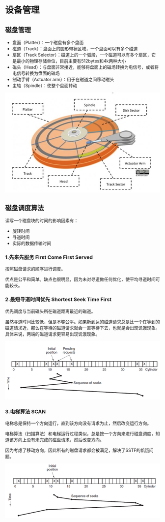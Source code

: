 # 设备管理

## 磁盘管理 <a id="%E7%A3%81%E7%9B%98%E7%AE%A1%E7%90%86"></a>

* 盘面（Platter）：一个磁盘有多个盘面
* 磁道（Track）：盘面上的圆形带状区域，一个盘面可以有多个磁道
* 扇区（Track Selector）：磁道上的一个弧段，一个磁道可以有多个扇区，它是最小的物理存储单位，目前主要有512bytes和4k两种大小
* 磁头（Head）：与盘面非常接近，能够将盘面上的磁场转换为电信号，或者将电信号转换为盘面的磁场
* 制动手臂（Actuator arm）：用于在磁道之间移动磁头
* 主轴（Spindle）：使整个盘面转动

![](../../.gitbook/assets/image%20%2848%29.png)

## 磁盘调度算法 <a id="%E7%A3%81%E7%9B%98%E8%B0%83%E5%BA%A6%E7%AE%97%E6%B3%95"></a>

读写一个磁盘块的时间的影响因素有：

* 旋转时间
* 寻道时间
* 实际的数据传输时间

### 1.先来先服务 First Come First Served <a id="1.%E5%85%88%E6%9D%A5%E5%85%88%E6%9C%8D%E5%8A%A1"></a>

按照磁盘请求的顺序进行调度。

优点是公平和简单。缺点也很明显，因为未对寻道做任何优化，使平均寻道时间可能较长。

### 2.最短寻道时间优先 Shortest Seek Time First <a id="2.%E6%9C%80%E7%9F%AD%E5%AF%BB%E9%81%93%E6%97%B6%E9%97%B4%E4%BC%98%E5%85%88"></a>

优先调度与当前磁头所在磁道距离最近的磁道。

虽然寻道时间比较低，但是不够公平。如果新到达的磁道请求总是比一个在等到的磁道请求近，那么在等待的磁道请求就会一直等待下去，也就是会出现饥饿现象。具体来说，两端的磁道请求更容易出现饥饿现象。

![](../../.gitbook/assets/image%20%2840%29.png)

### 3.电梯算法 SCAN <a id="3.%E7%94%B5%E6%A2%AF%E7%AE%97%E6%B3%95"></a>

电梯总是保持一个方向运行，直到该方向没有请求为止，然后改变运行方向。

电梯算法（扫描算法）和电梯运行过程类似，总是按一个方向来进行磁盘调度，知道该方向上没有未完成的磁盘请求，然后改变方向。

因为考虑了移动方向，因此所有的磁盘请求都会被满足，解决了SSTF的饥饿问题。

![](../../.gitbook/assets/image%20%2852%29.png)

